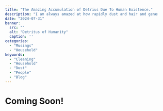 ```yaml
---
title: "The Amazing Accumulation of Detrius Due To Human Existence."
description: "I am always amazed at how rapidly dust and hair and general dead bits of humanity accumulate."
date: "2024-07-31"
banner:
  src: ""
  alt: "Detritus of Humanity"
  caption: ''
categories:
  - "Musings"
  - "Household"
keywords:
  - "Cleaning"
  - "Household"
  - "Dust"
  - "People"
  - "Blog"
---
```


# Coming Soon!